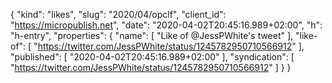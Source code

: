 {
  "kind": "likes",
  "slug": "2020/04/opclf",
  "client_id": "https://micropublish.net",
  "date": "2020-04-02T20:45:16.989+02:00",
  "h": "h-entry",
  "properties": {
    "name": [
      "Like of @JessPWhite's tweet"
    ],
    "like-of": [
      "https://twitter.com/JessPWhite/status/1245782950710566912"
    ],
    "published": [
      "2020-04-02T20:45:16.989+02:00"
    ],
    "syndication": [
      "https://twitter.com/JessPWhite/status/1245782950710566912"
    ]
  }
}
